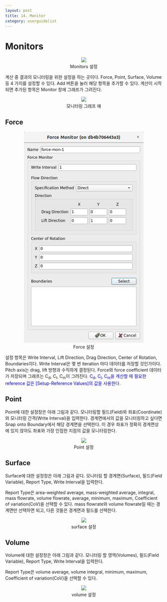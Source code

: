 ```yaml
---
layout: post
title: 14. Monitor
category: userguidelist
---
```


# Monitors

<p align='center'>
    <img src="https://github.com/nextfoam/baram-pages/raw/main/screenshots/pic/monitor.png"><br> Monitors 설정
</p>

계산 중 결과의 모니터링을 위한 설정을 하는 곳이다. Force, Point, Surface, Volume 등 4 가지를 설정할 수 있다. Add 버튼을 눌러 해당 항목을 추가할 수 있다. 계산이 시작되면 추가된 항목은 Monitor 창에 그래프가 그려진다.

<p align='center'>
    <img src="https://github.com/nextfoam/baram-pages/raw/main/screenshots/pic/monitor1.png"><br> 모니터링 그래프 예
</p>

## Force

<p align='center'>
    <img src="https://github.com/nextfoam/baram-pages/raw/main/screenshots/pic/force.png"><br> Force 설정
</p>

설정 항목은 Write Interval, Lift Direction, Drag Direction, Center of Rotation, Boundaries이다. Write Interval은 몇 번 iteration 마다 데이터를 저장할 것인가이다. Pitch axis는 drag, lift 방향과 수직하게 결정된다. Force와 force coefficient 데이터가 저장되며 그래프는 C<sub>d</sub>, C<sub>l</sub>, C<sub>m</sub>이 그려진다. <span style="color:blue">C<sub>d</sub>, C<sub>l</sub>, C<sub>m</sub>을 계산할 때 필요한 reference 값은 [Setup-Reference Values]의 값을 사용한다</span>.

## Point

Point에 대한 설정창은 아래 그림과 같다. 모니터링할 필드(Field)와 좌표(Coordinate)와 모니터링 간격(Write Interval)을 입력한다. 경계면에서의 값을 모니터링하고 싶다면 Snap onto Boundary에서 해당 경계면을 선택한다. 이 경우 좌표가 정확히 경계면상에 있지 않아도 좌표와 가장 인접한 지점의 값을 모니터링한다.

<p align='center'>
    <img src="https://github.com/nextfoam/baram-pages/raw/main/screenshots/pic/point.png"><br> Point 설정
</p>


## Surface

Surface에 대한 설정창은 아래 그림과 같다. 모니터링 할 경계면(Surface), 필드(Field Variable), Report Type, Write Interval을 입력한다. 

Report Type은 area-weighted average, mass-weighted average, integral, mass flowrate, volume flowrate, average, minimum, maximum, Coefficient of variation(CoV)을 선택할 수 있다. mass flowrate와 volume flowrate일 때는 경계면만 선택하면 되고, 다른 것들은 경계면과 필드를 선택한다. 

<p align='center'>
    <img src="https://github.com/nextfoam/baram-pages/raw/main/screenshots/pic/surface.png"><br> surface 설정
</p>


## Volume

Volume에 대한 설정창은 아래 그림과 같다. 모니터링 할 영역(Volumes), 필드(Field Variable), Report Type, Write Interval을 입력한다.

Report Type은 volume average, volume integral, minimum, maximum, Coefficient of variation(CoV)을 선택할 수 있다.

<p align='center'>
    <img src="https://github.com/nextfoam/baram-pages/raw/main/screenshots/pic/volume.png"><br> volume 설정
</p>

